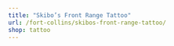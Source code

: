 ```yaml
---
title: "Skibo’s Front Range Tattoo"
url: /fort-collins/skibos-front-range-tattoo/
shop: tattoo
---
```


